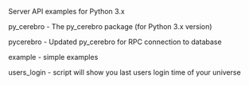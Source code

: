 Server API examples for Python 3.x

py_cerebro - The py_cerebro package (for Python 3.x version)

pycerebro - Updated py_cerebro for RPC connection to database

example - simple examples

users_login - script will show you last users login time of your universe
